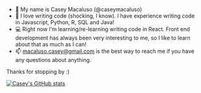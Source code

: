 - 👋 My name is Casey Macaluso (@caseymacaluso)
- 👀 I love writing code (shocking, I know). I have experience writing code in Javascript, Python, R, SQL and Java!
- 💻 Right now I'm learning/re-learning writing code in React. Front end development has always been very interesting to me, so I like to learn about that as much as I can!
- 📫 macaluso.casey@gmail.com is the best way to reach me if you have any questions about anything.

Thanks for stopping by :)


[![Casey's GitHub stats](https://github-readme-stats.vercel.app/api?username=caseymacaluso&show_icons=true)](https://github.com/anuraghazra/github-readme-stats)

<!---
caseymacaluso/caseymacaluso is a ✨ special ✨ repository because its `README.md` (this file) appears on your GitHub profile.
You can click the Preview link to take a look at your changes.
--->
